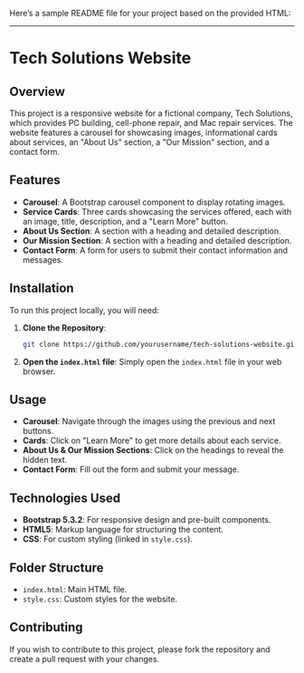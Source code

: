 Here’s a sample README file for your project based on the provided HTML:

---

# Tech Solutions Website

## Overview

This project is a responsive website for a fictional company, Tech Solutions, which provides PC building, cell-phone repair, and Mac repair services. The website features a carousel for showcasing images, informational cards about services, an "About Us" section, a "Our Mission" section, and a contact form.

## Features

- **Carousel**: A Bootstrap carousel component to display rotating images.
- **Service Cards**: Three cards showcasing the services offered, each with an image, title, description, and a "Learn More" button.
- **About Us Section**: A section with a heading and detailed description.
- **Our Mission Section**: A section with a heading and detailed description.
- **Contact Form**: A form for users to submit their contact information and messages.

## Installation

To run this project locally, you will need:

1. **Clone the Repository**:
   ```bash
   git clone https://github.com/yourusername/tech-solutions-website.git
   ```

2. **Open the `index.html` file**:
   Simply open the `index.html` file in your web browser.

## Usage

- **Carousel**: Navigate through the images using the previous and next buttons.
- **Cards**: Click on "Learn More" to get more details about each service.
- **About Us & Our Mission Sections**: Click on the headings to reveal the hidden text.
- **Contact Form**: Fill out the form and submit your message.

## Technologies Used

- **Bootstrap 5.3.2**: For responsive design and pre-built components.
- **HTML5**: Markup language for structuring the content.
- **CSS**: For custom styling (linked in `style.css`).

## Folder Structure

- `index.html`: Main HTML file.
- `style.css`: Custom styles for the website.

## Contributing

If you wish to contribute to this project, please fork the repository and create a pull request with your changes.

